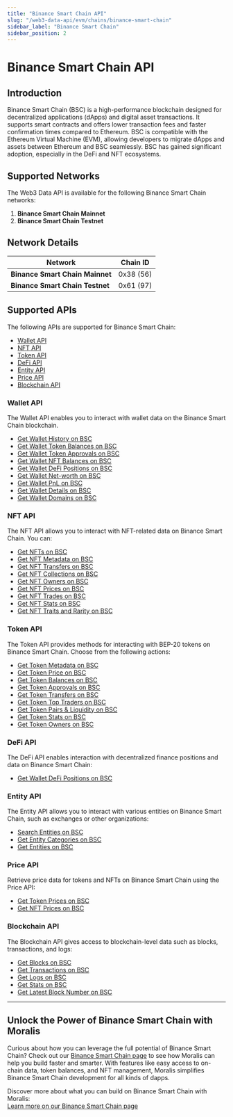 ```yaml
---
title: "Binance Smart Chain API"
slug: "/web3-data-api/evm/chains/binance-smart-chain"
sidebar_label: "Binance Smart Chain"
sidebar_position: 2
---
```


# Binance Smart Chain API

## Introduction

Binance Smart Chain (BSC) is a high-performance blockchain designed for decentralized applications (dApps) and digital asset transactions. It supports smart contracts and offers lower transaction fees and faster confirmation times compared to Ethereum. BSC is compatible with the Ethereum Virtual Machine (EVM), allowing developers to migrate dApps and assets between Ethereum and BSC seamlessly. BSC has gained significant adoption, especially in the DeFi and NFT ecosystems.

## Supported Networks

The Web3 Data API is available for the following Binance Smart Chain networks:

1. **Binance Smart Chain Mainnet**
2. **Binance Smart Chain Testnet**

## Network Details

| Network | Chain ID |
| ---- | ---- |
| **Binance Smart Chain Mainnet** | 0x38 (56) |
| **Binance Smart Chain Testnet** | 0x61 (97) |

## Supported APIs

The following APIs are supported for Binance Smart Chain:


  - <a href="/web3-data-api/evm/reference#wallet-api">Wallet API</a>
  - <a href="/web3-data-api/evm/reference#nft-api">NFT API</a>
  - <a href="/web3-data-api/evm/reference#token-api">Token API</a>
  - <a href="/web3-data-api/evm/reference#defi-api">DeFi API</a>
  - <a href="/web3-data-api/evm/reference#entity-api">Entity API</a>
  - <a href="/web3-data-api/evm/reference#price-api">Price API</a>
  - <a href="/web3-data-api/evm/reference#blockchain-api">Blockchain API</a>


### Wallet API

The Wallet API enables you to interact with wallet data on the Binance Smart Chain blockchain.


  - <a href="/web3-data-api/evm/reference#get-wallet-history">Get Wallet History on BSC</a>
  - <a href="/web3-data-api/evm/reference#get-wallet-token-balances">Get Wallet Token Balances on BSC</a>
  - <a href="/web3-data-api/evm/reference#get-wallet-token-approvals">Get Wallet Token Approvals on BSC</a>
  - <a href="/web3-data-api/evm/reference#get-wallet-nfts">Get Wallet NFT Balances on BSC</a>
  - <a href="/web3-data-api/evm/reference#get-wallet-defi-positions">Get Wallet DeFi Positions on BSC</a>
  - <a href="/web3-data-api/evm/reference#get-wallet-net-worth">Get Wallet Net-worth on BSC</a>
  - <a href="/web3-data-api/evm/reference#get-wallet-pnl">Get Wallet PnL on BSC</a>
  - <a href="/web3-data-api/evm/reference#get-wallet-details">Get Wallet Details on BSC</a>
  - <a href="/web3-data-api/evm/reference#get-wallet-domains">Get Wallet Domains on BSC</a>


### NFT API

The NFT API allows you to interact with NFT-related data on Binance Smart Chain. You can:


  - <a href="/web3-data-api/evm/reference#get-nfts">Get NFTs on BSC</a>
  - <a href="/web3-data-api/evm/reference#get-nft-metadata">Get NFT Metadata on BSC</a>
  - <a href="/web3-data-api/evm/reference#get-nft-transfers">Get NFT Transfers on BSC</a>
  - <a href="/web3-data-api/evm/reference#get-nft-collections">Get NFT Collections on BSC</a>
  - <a href="/web3-data-api/evm/reference#get-nft-owners">Get NFT Owners on BSC</a>
  - <a href="/web3-data-api/evm/reference#get-nft-prices">Get NFT Prices on BSC</a>
  - <a href="/web3-data-api/evm/reference#get-nft-trades">Get NFT Trades on BSC</a>
  - <a href="/web3-data-api/evm/reference#get-nft-stats">Get NFT Stats on BSC</a>
  - <a href="/web3-data-api/evm/reference#get-nft-traits-and-rarity">Get NFT Traits and Rarity on BSC</a>


### Token API

The Token API provides methods for interacting with BEP-20 tokens on Binance Smart Chain. Choose from the following actions:


  - <a href="/web3-data-api/evm/reference#get-token-metadata">Get Token Metadata on BSC</a>
  - <a href="/web3-data-api/evm/reference#get-token-price">Get Token Price on BSC</a>
  - <a href="/web3-data-api/evm/reference#get-token-balances">Get Token Balances on BSC</a>
  - <a href="/web3-data-api/evm/reference#get-token-approvals">Get Token Approvals on BSC</a>
  - <a href="/web3-data-api/evm/reference#get-token-transfers">Get Token Transfers on BSC</a>
  - <a href="/web3-data-api/evm/reference#get-token-top-traders">Get Token Top Traders on BSC</a>
  - <a href="/web3-data-api/evm/reference#get-token-pairs--liquidity">Get Token Pairs & Liquidity on BSC</a>
  - <a href="/web3-data-api/evm/reference#get-token-stats">Get Token Stats on BSC</a>
  - <a href="/web3-data-api/evm/reference#get-token-owners">Get Token Owners on BSC</a>


### DeFi API

The DeFi API enables interaction with decentralized finance positions and data on Binance Smart Chain:


  - <a href="/web3-data-api/evm/reference#get-wallet-defi-positions">Get Wallet DeFi Positions on BSC</a>


### Entity API

The Entity API allows you to interact with various entities on Binance Smart Chain, such as exchanges or other organizations:


  - <a href="/web3-data-api/evm/reference#search-entities">Search Entities on BSC</a>
  - <a href="/web3-data-api/evm/reference#get-entity-categories">Get Entity Categories on BSC</a>
  - <a href="/web3-data-api/evm/reference#get-entities">Get Entities on BSC</a>


### Price API

Retrieve price data for tokens and NFTs on Binance Smart Chain using the Price API:


  - <a href="/web3-data-api/evm/reference#get-token-prices">Get Token Prices on BSC</a>
  - <a href="/web3-data-api/evm/reference#get-nft-prices">Get NFT Prices on BSC</a>


### Blockchain API

The Blockchain API gives access to blockchain-level data such as blocks, transactions, and logs:


  - <a href="/web3-data-api/evm/reference#get-blocks">Get Blocks on BSC</a>
  - <a href="/web3-data-api/evm/reference#get-transactions">Get Transactions on BSC</a>
  - <a href="/web3-data-api/evm/reference#get-logs">Get Logs on BSC</a>
  - <a href="/web3-data-api/evm/reference#get-stats">Get Stats on BSC</a>
  - <a href="/web3-data-api/evm/reference#get-latest-block-number">Get Latest Block Number on BSC</a>


---

## Unlock the Power of Binance Smart Chain with Moralis

Curious about how you can leverage the full potential of Binance Smart Chain? Check out our [Binance Smart Chain page](https://developers.moralis.com/chains/bnb/) to see how Moralis can help you build faster and smarter. With features like easy access to on-chain data, token balances, and NFT management, Moralis simplifies Binance Smart Chain development for all kinds of dapps.

Discover more about what you can build on Binance Smart Chain with Moralis:  
[Learn more on our Binance Smart Chain page](https://developers.moralis.com/chains/bnb/)
